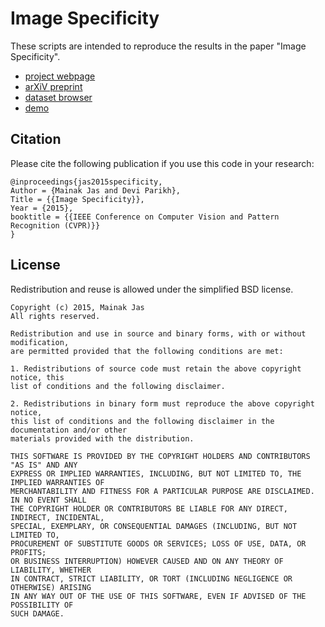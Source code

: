 # Image Specificity

These scripts are intended to reproduce the results in the paper "Image Specificity".

- [project webpage](http://mainakjas.github.io/specificity/)
- [arXiV preprint](http://arxiv.org/abs/1502.04569)
- [dataset browser](https://computing.ece.vt.edu/~mainak/specificity-dataset-browser/)
- [demo](http://godel.ece.vt.edu/image_specificity)

## Citation

Please cite the following publication if you use this code in your research:

	@inproceedings{jas2015specificity,
	Author = {Mainak Jas and Devi Parikh},
	Title = {{Image Specificity}},
	Year = {2015},
	booktitle = {{IEEE Conference on Computer Vision and Pattern Recognition (CVPR)}}
	}

## License

Redistribution and reuse is allowed under the simplified BSD license.

```
Copyright (c) 2015, Mainak Jas
All rights reserved.

Redistribution and use in source and binary forms, with or without modification,
are permitted provided that the following conditions are met:

1. Redistributions of source code must retain the above copyright notice, this
list of conditions and the following disclaimer.

2. Redistributions in binary form must reproduce the above copyright notice,
this list of conditions and the following disclaimer in the documentation and/or other
materials provided with the distribution.

THIS SOFTWARE IS PROVIDED BY THE COPYRIGHT HOLDERS AND CONTRIBUTORS "AS IS" AND ANY
EXPRESS OR IMPLIED WARRANTIES, INCLUDING, BUT NOT LIMITED TO, THE IMPLIED WARRANTIES OF
MERCHANTABILITY AND FITNESS FOR A PARTICULAR PURPOSE ARE DISCLAIMED. IN NO EVENT SHALL
THE COPYRIGHT HOLDER OR CONTRIBUTORS BE LIABLE FOR ANY DIRECT, INDIRECT, INCIDENTAL,
SPECIAL, EXEMPLARY, OR CONSEQUENTIAL DAMAGES (INCLUDING, BUT NOT LIMITED TO,
PROCUREMENT OF SUBSTITUTE GOODS OR SERVICES; LOSS OF USE, DATA, OR PROFITS;
OR BUSINESS INTERRUPTION) HOWEVER CAUSED AND ON ANY THEORY OF LIABILITY, WHETHER
IN CONTRACT, STRICT LIABILITY, OR TORT (INCLUDING NEGLIGENCE OR OTHERWISE) ARISING
IN ANY WAY OUT OF THE USE OF THIS SOFTWARE, EVEN IF ADVISED OF THE POSSIBILITY OF
SUCH DAMAGE.
```
